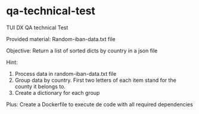 # qa-technical-test

TUI DX QA technical Test

Provided material:
Random-iban-data.txt file

Objective:
Return a list of sorted dicts by country in a json file

Hint:

1. Process data in random-iban-data.txt file
2. Group data by country. First two letters of each item stand for the
county it belongs to.
3. Create a dictionary for each group


Plus:
Create a Dockerfile to execute de code with all required dependencies
